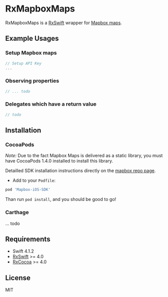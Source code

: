 # RxMapboxMaps

RxMapboxMaps is a [RxSwift](https://github.com/ReactiveX/RxSwift) wrapper for [Mapbox maps](https://www.mapbox.com/ios-sdk/).

## Example Usages

### Setup Mapbox maps
```swift
// Setup API Key
...
```

### Observing properties
```swift
// ... todo
```

### Delegates which have a return value
```swift
// todo
```

## Installation

### CocoaPods

*Note:* Due to the fact Mapbox Maps is delivered as a static library, you must have CocoaPods 1.4.0 installed to install this library.

Detailled SDK installation instructions directly on the [mapbox repo page](https://github.com/mapbox/mapbox-gl-native/blob/master/platform/ios/INSTALL.md).

- Add to your `Podfile`:

```ruby
pod 'Mapbox-iOS-SDK'
```
Than run `pod install`, and you should be good to go!

### Carthage

... todo

## Requirements

- Swift 4.1.2
- [RxSwift](https://github.com/ReactiveX/RxSwift) >= 4.0
- [RxCocoa](https://github.com/ReactiveX/RxSwift) >= 4.0

## License

MIT



